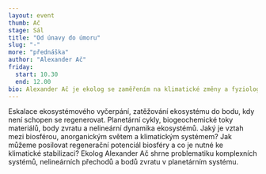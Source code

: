 ```yaml
---
layout: event
thumb: Ač
stage: Sál
title: "Od únavy do úmoru"
slug: "-"
more: "přednáška"
author: "Alexander Ač"
friday:
  start: 10.30
  end: 12.00
bio: Alexander Ač je ekolog se zaměřením na klimatické změny a fyziologii rostlin. V současnosti působí v centru pro výzkum globální změny CzechGlobe.
---
```


Eskalace ekosystémového vyčerpání, zatěžování ekosystému do bodu, kdy není schopen se regenerovat. Planetární cykly, biogeochemické toky materiálů, body zvratu a nelineární dynamika ekosystémů. Jaký je vztah mezi biosférou, anorganickým světem a klimatickým systémem? Jak můžeme posilovat regenerační potenciál biosféry a co je nutné ke klimatické stabilizaci? Ekolog Alexander Ač shrne problematiku komplexních systémů, nelineárních přechodů a bodů zvratu v planetárním systému.
